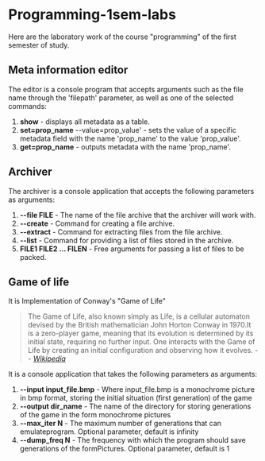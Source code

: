 # Programming-1sem-labs
Here are the laboratory work of the course "programming" of the first semester of study.

## Meta information editor
The editor is a console program that accepts arguments such as the file name through the 'filepath' parameter, as well as one of the selected commands:
1) __show__ - displays all metadata as a table.
2) __set=prop_name__ --value=prop_value' - sets the value of a specific metadata field with the name 'prop_name' to the value 'prop_value'.
3) __get=prop_name__ - outputs metadata with the name 'prop_name'.

## Archiver
The archiver is a console application that accepts the following parameters as arguments:
1) __--file FILE__ - The name of the file archive that the archiver will work with.
2) __--create__ - Command for creating a file archive.
3) __--extract__ - Command for extracting files from the file archive.
4) __--list__ - Command for providing a list of files stored in the archive.
5) __FILE1 FILE2 ... FILEN__ - Free arguments for passing a list of files to be packed.

## Game of life
It is Implementation of Conway's "Game of Life"
>The Game of Life, also known simply as Life, is a cellular automaton devised by the British mathematician John Horton Conway in 1970.It is a zero-player game, meaning that its evolution is determined by its initial state, requiring no further input. One interacts with the Game of Life by creating an initial configuration and observing how it evolves.
> -- <cite>[Wikipedia](https://en.wikipedia.org/wiki/Conway%27s_Game_of_Life)</cite>
> 
It is a console application that takes the following parameters as arguments:
1) __--input input_file.bmp__ - Where input_file.bmp is a monochrome picture in bmp format, storing the initial situation (first generation) of the game
2) __--output dir_name__ - The name of the directory for storing generations of the game in the form monochrome pictures
3) __--max_iter N__ - The maximum number of generations that can emulateprogram. Optional parameter, default is infinity
4) __--dump_freq N__ - The frequency with which the program should save generations of the formPictures. Optional parameter, default is 1
